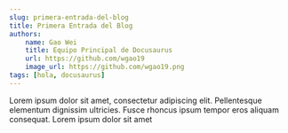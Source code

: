```yaml
---
slug: primera-entrada-del-blog
title: Primera Entrada del Blog
authors:
    name: Gao Wei
    title: Equipo Principal de Docusaurus
    url: https://github.com/wgao19
    image_url: https://github.com/wgao19.png
tags: [hola, docusaurus]
---
```


Lorem ipsum dolor sit amet, consectetur adipiscing elit. Pellentesque elementum dignissim ultricies. Fusce rhoncus ipsum tempor eros aliquam consequat. Lorem ipsum dolor sit amet
